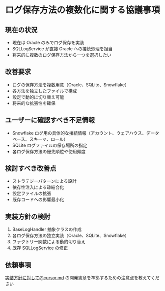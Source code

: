 # ログ保存方法の複数化に関する協議事項

## 現在の状況

- 現在は Oracle のみでログ保存を実装
- SQLLogService が直接 Oracle への接続処理を担当
- 将来的に複数のログ保存方法から一つを選択したい

## 改善要求

- ログの保存方法を複数用意（Oracle、SQLite、Snowflake）
- 各方法を独立したファイルで構成
- 設定で動的に切り替え可能
- 将来的な拡張性を確保

## ユーザーに確認すべき不足情報

- Snowflake ログ用の具体的な接続情報（アカウント、ウェアハウス、データベース、スキーマ、ロール）
- SQLite ログファイルの保存場所の指定
- 各ログ保存方法の優先順位や使用頻度

## 検討すべき改善点

- ストラテジーパターンによる設計
- 依存性注入による疎結合化
- 設定ファイルの拡張
- 既存コードへの影響最小化

## 実装方針の検討

1. BaseLogHandler 抽象クラスの作成
2. 各ログ保存方法の独立実装（Oracle、SQLite、Snowflake）
3. ファクトリー関数による動的切り替え
4. 既存 SQLLogService の修正

## 依頼事項

実装方針に対して@cursor.md の開発憲章を準拠するための注意点を教えてください
